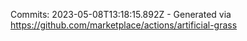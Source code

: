 Commits: 2023-05-08T13:18:15.892Z - Generated via https://github.com/marketplace/actions/artificial-grass
<br>
